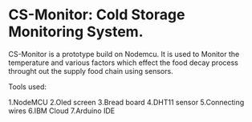 # CS-Monitor: Cold Storage Monitoring System.
CS-Monitor is a prototype build on Nodemcu. It is used to Monitor the temperature and various factors which effect the food decay process throught out the supply food chain using sensors.

Tools used:

1.NodeMCU 
2.Oled screen
3.Bread board
4.DHT11 sensor
5.Connecting wires
6.IBM Cloud
7.Arduino IDE
